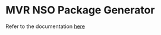 # MVR NSO Package Generator

Refer to the documentation [here](https://leninkhaidem.github.io/mvr-make-package/)